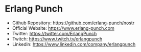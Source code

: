 # Erlang Punch
 
 - Github Repository: https://github.com/erlang-punch/nostr
 - Official Website: https://www.erlang-punch.com
 - Twitter: https://twitter.com/ErlangPunch
 - Twitch: https://www.twitch.tv/erlangpunch
 - Linkedin: https://www.linkedin.com/company/erlangpunch
